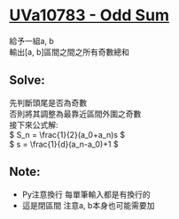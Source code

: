 # [UVa10783 - Odd Sum](https://onlinejudge.org/index.php?option=onlinejudge&Itemid=8&page=show_problem&problem=1724)

給予一組a, b  
輸出[a, b]區間之間之所有奇數總和

## Solve:  
先判斷頭尾是否為奇數  
否則將其調整為最靠近區間外圍之奇數  
接下來公式解:  
$ S_n = \frac{1}{2}(a_0+a_n)s $  
$ s = \frac{1}{d}(a_n-a_0)+1 $

## Note:
- Py注意換行 每單筆輸入都是有換行的
- 這是閉區間 注意a, b本身也可能需要加
